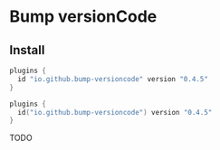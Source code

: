 # Bump versionCode

## Install

```groovy
plugins {
  id "io.github.bump-versioncode" version "0.4.5"
}
```
```kotlin
plugins {
  id("io.github.bump-versioncode") version "0.4.5"
}
```

TODO